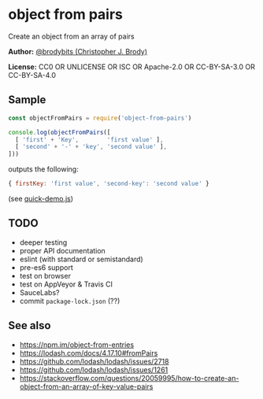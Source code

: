 # object from pairs

Create an object from an array of pairs

**Author:** [@brodybits (Christopher J. Brody)](https://github.com/brodybits)

**License:** CC0 OR UNLICENSE OR ISC OR Apache-2.0 OR CC-BY-SA-3.0 OR CC-BY-SA-4.0

## Sample

```js
const objectFromPairs = require('object-from-pairs')

console.log(objectFromPairs([
  [ 'first' + 'Key',        'first value' ],
  [ 'second' + '-' + 'key', 'second value' ],
]))
```

outputs the following:

```js
{ firstKey: 'first value', 'second-key': 'second value' }
```

(see [quick-demo.js](./quick-demo.js))

## TODO

- deeper testing
- proper API documentation
- eslint (with standard or semistandard)
- pre-es6 support
- test on browser
- test on AppVeyor & Travis CI
- SauceLabs?
- commit `package-lock.json` (??)

## See also

- <https://npm.im/object-from-entries>
- <https://lodash.com/docs/4.17.10#fromPairs>
- <https://github.com/lodash/lodash/issues/2718>
- <https://github.com/lodash/lodash/issues/1261>
- <https://stackoverflow.com/questions/20059995/how-to-create-an-object-from-an-array-of-key-value-pairs>
